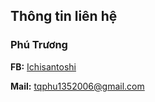 ## Thông tin liên hệ
### **Phú Trương**
**FB:** [Ichisantoshi](https://fb.com/ichisantoshi1)

**Mail:** tqphu1352006@gmail.com
